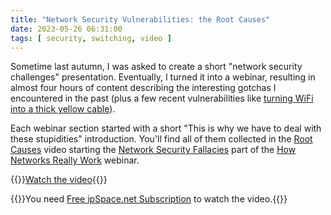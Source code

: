 ```yaml
---
title: "Network Security Vulnerabilities: the Root Causes"
date: 2023-05-26 06:31:00
tags: [ security, switching, video ]
---
```

Sometime last autumn, I was asked to create a short "network security challenges" presentation. Eventually, I turned it into a webinar, resulting in almost four hours of content describing the interesting gotchas I encountered in the past (plus a few recent vulnerabilities like [turning WiFi into a thick yellow cable](/2023/04/wifi-shared-medium.html)).

Each webinar section started with a short "This is why we have to deal with these stupidities" introduction. You'll find all of them collected in the [Root Causes](https://my.ipspace.net/bin/get/Net101/NS1%20-%20Root%20Causes.mp4?doccode=Net101) video starting the [Network Security Fallacies](https://my.ipspace.net/bin/list?id=Net101#NETSEC) part of the [How Networks Really Work](https://www.ipspace.net/How_Networks_Really_Work) webinar.

{{<jump>}}[Watch the video](https://my.ipspace.net/bin/get/Net101/NS1%20-%20Root%20Causes.mp4?doccode=Net101){{</jump>}}

{{<note info>}}You need [Free ipSpace.net Subscription](https://www.ipspace.net/Subscription/Free) to watch the video.{{</note>}}
